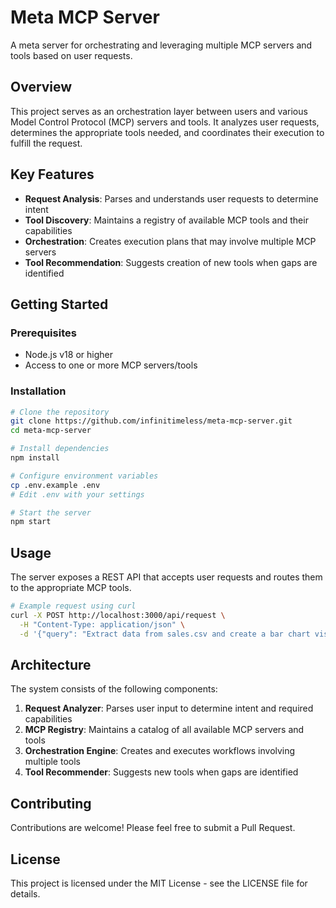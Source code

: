 # Meta MCP Server

A meta server for orchestrating and leveraging multiple MCP servers and tools based on user requests.

## Overview

This project serves as an orchestration layer between users and various Model Control Protocol (MCP) servers and tools. It analyzes user requests, determines the appropriate tools needed, and coordinates their execution to fulfill the request.

## Key Features

- **Request Analysis**: Parses and understands user requests to determine intent
- **Tool Discovery**: Maintains a registry of available MCP tools and their capabilities
- **Orchestration**: Creates execution plans that may involve multiple MCP servers
- **Tool Recommendation**: Suggests creation of new tools when gaps are identified

## Getting Started

### Prerequisites

- Node.js v18 or higher
- Access to one or more MCP servers/tools

### Installation

```bash
# Clone the repository
git clone https://github.com/infinitimeless/meta-mcp-server.git
cd meta-mcp-server

# Install dependencies
npm install

# Configure environment variables
cp .env.example .env
# Edit .env with your settings

# Start the server
npm start
```

## Usage

The server exposes a REST API that accepts user requests and routes them to the appropriate MCP tools.

```bash
# Example request using curl
curl -X POST http://localhost:3000/api/request \
  -H "Content-Type: application/json" \
  -d '{"query": "Extract data from sales.csv and create a bar chart visualization"}'
```

## Architecture

The system consists of the following components:

1. **Request Analyzer**: Parses user input to determine intent and required capabilities
2. **MCP Registry**: Maintains a catalog of all available MCP servers and tools
3. **Orchestration Engine**: Creates and executes workflows involving multiple tools
4. **Tool Recommender**: Suggests new tools when gaps are identified

## Contributing

Contributions are welcome! Please feel free to submit a Pull Request.

## License

This project is licensed under the MIT License - see the LICENSE file for details.
